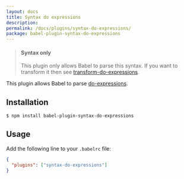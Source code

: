 ```yaml
---
layout: docs
title: Syntax do expressions
description:
permalink: /docs/plugins/syntax-do-expressions/
package: babel-plugin-syntax-do-expressions
---
```


<blockquote class="babel-callout babel-callout-info">
  <h4>Syntax only</h4>
  <p>
    This plugin only allows Babel to parse this syntax. If you want to transform it then
    see <a href="/docs/plugins/transform-do-expressions">transform-do-expressions</a>.
  </p>
</blockquote>

This plugin allows Babel to parse [do-expressions](http://wiki.ecmascript.org/doku.php?id=strawman:do_expressions).

## Installation

```sh
$ npm install babel-plugin-syntax-do-expressions
```

## Usage

Add the following line to your `.babelrc` file:

```json
{
  "plugins": ["syntax-do-expressions"]
}
```

